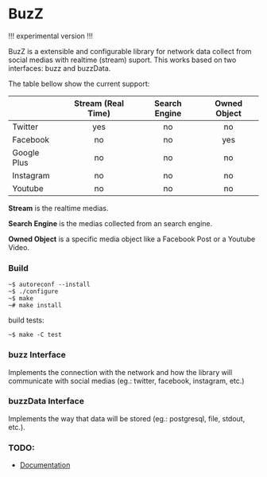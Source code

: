 # BuzZ

!!! experimental version !!!

BuzZ is a extensible and configurable library for network data collect from social medias with realtime (stream) suport. This works based on two interfaces: buzz and buzzData.

The table bellow show the current support:

|             | Stream (Real Time) | Search Engine | Owned Object |
|-------------|:------------------:|:-------------:|:------------:|
| Twitter     |         yes        |       no      |      no      |
| Facebook    |         no         |       no      |      yes     |
| Google Plus |         no         |       no      |      no      |
| Instagram   |         no         |       no      |      no      |
| Youtube     |         no         |       no      |      no      |

**Stream** is the realtime medias.

**Search Engine** is the medias collected from an search engine.

**Owned Object** is a specific media object like a Facebook Post or a Youtube Video.

### Build

```
~$ autoreconf --install
~$ ./configure
~$ make
~# make install
```

build tests:

`~$ make -C test`

### buzz Interface
Implements the connection with the network and how the library will communicate with social medias (eg.: twitter, facebook, instagram, etc.)


### buzzData Interface
Implements the way that data will be stored (eg.: postgresql, file, stdout, etc.).


### TODO: 
- [Documentation](https://github.com/leonardoms/BuzZ/wiki)
